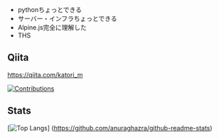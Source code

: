 - pythonちょっとできる
- サーバー・インフラちょっとできる
- Alpine.js完全に理解した
- THS

## Qiita

https://qiita.com/katori_m

[![Contributions](https://badgen.org/img/qiita/katori_m/contributions?style=for-the-badge)](https://qiita.com/katori_m)

<!---
m4549071758/m4549071758 is a ✨ special ✨ repository because its `README.md` (this file) appears on your GitHub profile.
You can click the Preview link to take a look at your changes.
--->

## Stats
[![Top Langs](https://github-readme-stats.vercel.app/api/top-langs/?username=m4549071758&layout=compact)]
(https://github.com/anuraghazra/github-readme-stats)
